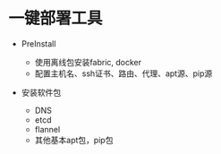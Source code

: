 # 一键部署工具

* PreInstall
    * 使用离线包安装fabric, docker
    * 配置主机名、ssh证书、路由、代理、apt源、pip源

* 安装软件包
    * DNS
    * etcd
    * flannel
    * 其他基本apt包，pip包
